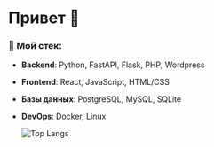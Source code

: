 # Привет 👋  
### 🔧 Мой стек:  
- **Backend**: Python, FastAPI, Flask, PHP, Wordpress
- **Frontend**: React, JavaScript, HTML/CSS  
- **Базы данных**: PostgreSQL, MySQL, SQLite  
- **DevOps**: Docker, Linux

  ![Top Langs](https://github-readme-stats.vercel.app/api/top-langs/?username=TheLastSurvived&layout=compact&theme=radical)


